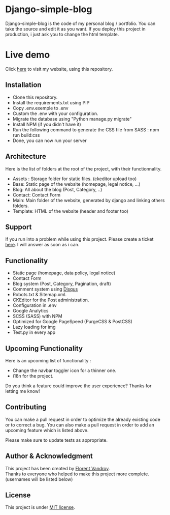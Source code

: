 # Django-simple-blog
Django-simple-blog is the code of my personal blog / portfolio. You can take the source and edit it as you want. 
If you deploy this project in production, i just ask you to change the html template.

# Live demo
Click [here](https://florent-vandroy.fr/) to visit my website, using this repository.

## Installation
- Clone this repository.
- Install the requirements.txt using PIP
- Copy .env.exemple to .env
- Custom the .env with your configuration.
- Migrate the database using "Python manage.py migrate"
- Install NPM (if you didn't have it)
- Run the following command to generate the CSS file from SASS : npm run build:css
- Done, you can now run your server

## Architecture
Here is the list of folders at the root of the project, with their functionnality.

- Assets : Storage folder for static files. (ckeditor upload too)
- Base: Static page of the website (homepage, legal notice, ...)
- Blog: All about the blog (Post, Category, ..)
- Contact: Contact Form
- Main: Main folder of the website, generated by django and linking others folders.
- Template: HTML of the website (header and footer too)

## Support
If you run into a problem while using this project. Please create a ticket [here](https://github.com/florent6001/django-simple-blog/issues). I will answer as soon as i can.

## Functionality
- Static page (homepage, data policy, legal notice)
- Contact Form
- Blog system (Post, Category, Pagination, draft)
- Comment system using [Disqus](https://disqus.com/)
- Robots.txt & Sitemap.xml.
- CKEditor for the Post administration.
- Configuration in .env
- Google Analytics
- SCSS (SASS) with NPM
- Optimized for Google PageSpeed (PurgeCSS & PostCSS)
- Lazy loading for img
- Test.py in every app

## Upcoming Functionality
Here is an upcoming list of functionality : 

- Change the navbar toggler icon for a thinner one.
- i18n for the project.

Do you think a feature could improve the user experience? Thanks for letting me know!

## Contributing
You can make a pull request in order to optimize the already existing code or to correct a bug.
You can also make a pull request in order to add an upcoming feature which is listed above. 
 
Please make sure to update tests as appropriate.

## Author & Acknowledgment
This project has been created by [Florent Vandroy](https://florent-vandroy.fr/).  
Thanks to everyone who helped to make this project more complete. (usernames will be listed below)

## License
This project is under [MIT license](https://choosealicense.com/licenses/mit/).